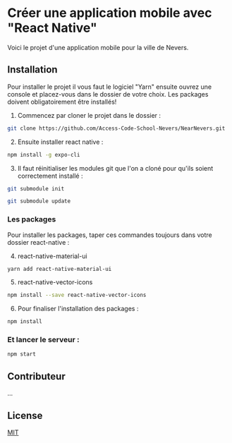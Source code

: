 
# Créer une application mobile avec "React Native"

Voici le projet d'une application mobile pour la ville de Nevers.


## Installation

Pour installer le projet il vous faut le logiciel "Yarn" ensuite ouvrez une console et placez-vous dans le dossier de votre choix.
Les packages doivent obligatoirement être installés!

1. Commencez par cloner le projet dans le dossier :
```bash
git clone https://github.com/Access-Code-School-Nevers/NearNevers.git
```
2. Ensuite installer react native :
```bash
npm install -g expo-cli
```

3. Il faut réinitialiser les modules git que l'on a cloné pour qu'ils soient correctement installé :
```bash
git submodule init
```
```bash
git submodule update
```

### Les packages

Pour installer les packages, taper ces commandes toujours dans votre dossier react-native :

4. react-native-material-ui
```bash
yarn add react-native-material-ui
```
5. react-native-vector-icons
```bash
npm install --save react-native-vector-icons
```
6. Pour finaliser l'installation des packages :
```bash
npm install
```
### Et lancer le serveur :
```bash
npm start
```
<!-- ```python
import foobar

foobar.pluralize('word') # returns 'words'
foobar.pluralize('goose') # returns 'geese'
foobar.singularize('phenomena') # returns 'phenomenon'
``` -->

## Contributeur
...

## License
[MIT](https://choosealicense.com/licenses/mit/)
